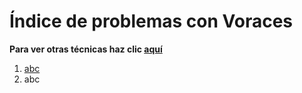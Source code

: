 # Índice de problemas con Voraces
**Para ver otras técnicas haz clic [aquí](../README.md)**

1. [abc](./)
2. abc
